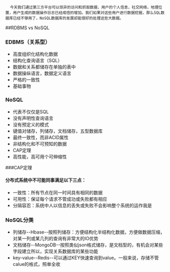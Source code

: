       今天我们通过第三方平台可以惊异的访问和抓取数据，用户的个人信息，社交网络，地理位置，用户生成的数据操作日志已经成倍的增加。我们如果对这些用户进行数据挖掘，那么SQL数据库已经不够用了，NoSQL数据库的发展却能很好的处理这些大数据。

##RDBMS vs NoSQL
### EDBMS（关系型）
- 高度组织化结构化数据
- 结构化查询语言（SQL）
- 数据和关系都储存在单独的表中
- 数据操纵语言，数据定义语言
- 严格的一致性
- 基础事物

### NoSQL
- 代表不仅仅是SQL
- 没有声明性查询语言
- 没有预定义的模式
- 键值对储存，列储存，文档储存，五型数据库
- 最终一致性，而非ACID属性
- 非结构化和不可预知的数据
- CAP定理
- 高性能，高可用个可伸缩性

###CAP定理
#### 分布式系统中不可能同事满足以下三点：
- 一致性：所有节点在同一时间具有相同的数据
- 可用性：保证每个请求不管成功或失败都有相应
- 分隔容忍：系统中人以信息的丢失或失败不会影响整个系统的运作我是

### NoSQL分类
- 列储存--Hbase--按照列储存：方便结构化半结构化数据，方便做数据压缩，对某一列或某几列的查询有非常大的IO优势
- 文档储存--MongoDB--按照类似json格式储存，是文档型的，有机会对某些字段建立所以，实现关系数据库的某些功能
- key-value--Redis--可以通过KEY快速查询到value。一般来说，存储不管calue的格式，照单全收